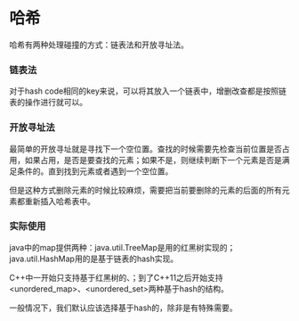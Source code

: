 # 哈希
哈希有两种处理碰撞的方式：链表法和开放寻址法。

### 链表法
对于hash code相同的key来说，可以将其放入一个链表中，增删改查都是按照链表的操作进行就可以。

### 开放寻址法
最简单的开放寻址就是寻找下一个空位置。查找的时候需要先检查当前位置是否占用，如果占用，是否是要查找的元素；如果不是，则继续判断下一个元素是否是满足条件的。直到找到元素或者遇到一个空位置。

但是这种方式删除元素的时候比较麻烦，需要把当前要删除的元素的后面的所有元素都重新插入哈希表中。

### 实际使用

java中的map提供两种：java.util.TreeMap是用的红黑树实现的；java.util.HashMap用的是基于链表的hash实现。

C++中一开始只支持基于红黑树的<set>、<map>；到了C++11之后开始支持<unordered_map>、<unordered_set>两种基于hash的结构。

一般情况下，我们默认应该选择基于hash的，除非是有特殊需要。